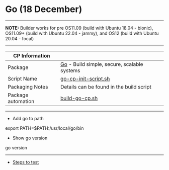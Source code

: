 # Go (18 December)

-----

**NOTE:** Builder works for pre OS11.09 (build with Ubuntu 18.04 - bionic), OS11.09+ (build with Ubuntu 22.04 - jammy), and OS12 (build with Ubuntu 20.04 - focal)

-----

|  CP Information |            |
|-----------------|------------|
| Package | [Go](https://go.dev/) - Build simple, secure, scalable systems |
| Script Name | [go-cp-init-script.sh](build/go-cp-init-script.sh) |
| Packaging Notes | Details can be found in the build script |
| Package automation | [build-go-cp.sh](build/build-go-cp.sh) |

-----

- Add go to path

export PATH=$PATH:/usr/local/go/bin

- Show go version

go version

-----

- [Steps to test](https://adamtheautomator.com/install-go-on-ubuntu#Creating_a_Project_to_Test_the_Go_Framework)